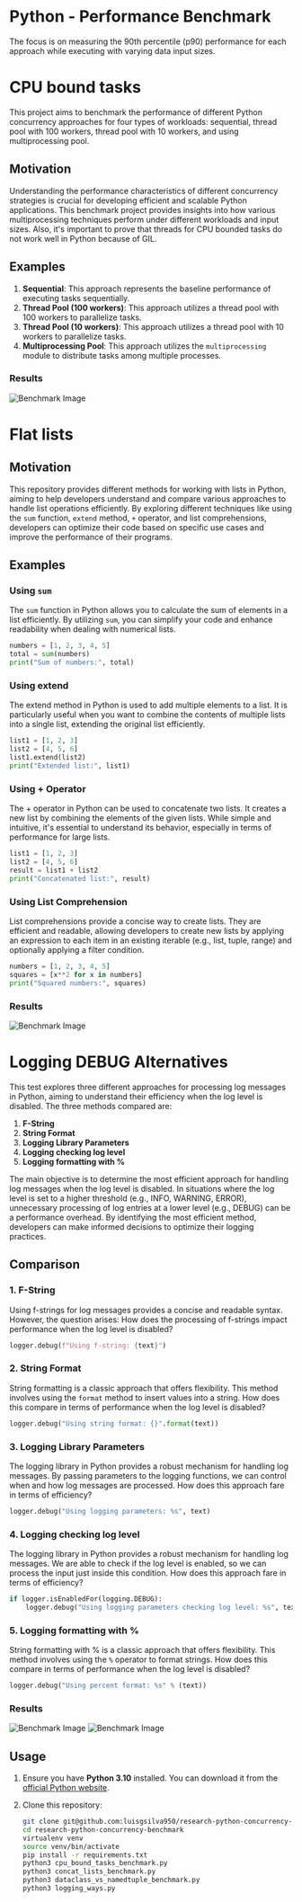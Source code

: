 # Python - Performance Benchmark


The focus is on measuring the 90th percentile (p90) performance for each approach while executing with varying data input sizes.

# CPU bound tasks
This project aims to benchmark the performance of different Python concurrency approaches for four types of workloads:
sequential, thread pool with 100 workers, thread pool with 10 workers, and using multiprocessing pool.

## Motivation
Understanding the performance characteristics of different concurrency strategies is crucial for developing efficient
and scalable Python applications. This benchmark project provides insights into how various multiprocessing techniques
perform under different workloads and input sizes. Also, it's important to prove that threads for CPU bounded tasks do not work well in Python because of GIL.

## Examples
1. **Sequential**: This approach represents the baseline performance of executing tasks sequentially.
2. **Thread Pool (100 workers)**: This approach utilizes a thread pool with 100 workers to parallelize tasks.
3. **Thread Pool (10 workers)**: This approach utilizes a thread pool with 10 workers to parallelize tasks.
4. **Multiprocessing Pool**: This approach utilizes the `multiprocessing` module to distribute tasks among multiple
   processes.

### Results

[//]: # (![Benchmark Image]&#40;python_cpu_bound_tasks.png&#41;)
![Benchmark Image](cpu_bound_tasks_small_quantity.png)

# Flat lists

## Motivation
This repository provides different methods for working with lists in Python, aiming to help developers understand and compare various approaches to handle list operations efficiently. By exploring different techniques like using the `sum` function, `extend` method, `+` operator, and list comprehensions, developers can optimize their code based on specific use cases and improve the performance of their programs.

## Examples

### Using `sum`
The `sum` function in Python allows you to calculate the sum of elements in a list efficiently. By utilizing `sum`, you can simplify your code and enhance readability when dealing with numerical lists.

```python
numbers = [1, 2, 3, 4, 5]
total = sum(numbers)
print("Sum of numbers:", total)
```

### Using extend
The extend method in Python is used to add multiple elements to a list. It is particularly useful when you want to combine the contents of multiple lists into a single list, extending the original list efficiently.

```python
list1 = [1, 2, 3]
list2 = [4, 5, 6]
list1.extend(list2)
print("Extended list:", list1)
```

### Using + Operator
The + operator in Python can be used to concatenate two lists. It creates a new list by combining the elements of the given lists. While simple and intuitive, it's essential to understand its behavior, especially in terms of performance for large lists.

```python
list1 = [1, 2, 3]
list2 = [4, 5, 6]
result = list1 + list2
print("Concatenated list:", result)
```

### Using List Comprehension
List comprehensions provide a concise way to create lists. They are efficient and readable, allowing developers to create new lists by applying an expression to each item in an existing iterable (e.g., list, tuple, range) and optionally applying a filter condition.

```python
numbers = [1, 2, 3, 4, 5]
squares = [x**2 for x in numbers]
print("Squared numbers:", squares)
```

### Results

![Benchmark Image](flat_lists.png)


# Logging DEBUG Alternatives

This test explores three different approaches for processing log messages in Python, aiming to understand their efficiency when the log level is disabled. The three methods compared are:

1. **F-String**
2. **String Format**
3. **Logging Library Parameters**
4. **Logging checking log level**
5. **Logging formatting with %**

The main objective is to determine the most efficient approach for handling log messages when the log level is disabled. In situations where the log level is set to a higher threshold (e.g., INFO, WARNING, ERROR), unnecessary processing of log entries at a lower level (e.g., DEBUG) can be a performance overhead. By identifying the most efficient method, developers can make informed decisions to optimize their logging practices.

## Comparison

### 1. F-String

Using f-strings for log messages provides a concise and readable syntax. However, the question arises: How does the processing of f-strings impact performance when the log level is disabled?

```python
logger.debug(f"Using f-string: {text}")
```

### 2. String Format

String formatting is a classic approach that offers flexibility. This method involves using the `format` method to insert values into a string. How does this compare in terms of performance when the log level is disabled?

```python
logger.debug("Using string format: {}".format(text))
```

### 3. Logging Library Parameters

The logging library in Python provides a robust mechanism for handling log messages. By passing parameters to the logging functions, we can control when and how log messages are processed. How does this approach fare in terms of efficiency?

```python
logger.debug("Using logging parameters: %s", text)
```

### 4. Logging checking log level

The logging library in Python provides a robust mechanism for handling log messages. We are able to check if the log level is enabled, so we can process the input just inside this condition. How does this approach fare in terms of efficiency?

```python
if logger.isEnabledFor(logging.DEBUG):
    logger.debug("Using logging parameters checking log level: %s", text)
```

### 5. Logging formatting with %

String formatting with % is a classic approach that offers flexibility. This method involves using the `%` operator to format strings. How does this compare in terms of performance when the log level is disabled?

```python
logger.debug("Using percent format: %s" % (text))
```

### Results
![Benchmark Image](logging_debug_alternatives_DEBUG.png)
![Benchmark Image](logging_debug_alternatives_INFO.png)

## Usage

1. Ensure you have **Python 3.10** installed. You can download it from
   the [official Python website](https://www.python.org/downloads/release).

2. Clone this repository:
   ```sh
   git clone git@github.com:luisgsilva950/research-python-concurrency-benchmark.git
   cd research-python-concurrency-benchmark
   virtualenv venv 
   source venv/bin/activate
   pip install -r requirements.txt
   python3 cpu_bound_tasks_benchmark.py
   python3 concat_lists_benchmark.py
   python3 dataclass_vs_namedtuple_benchmark.py
   python3 logging_ways.py
   ```
